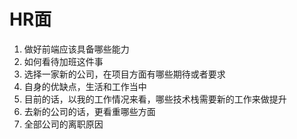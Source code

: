 # HR面



1. 做好前端应该具备哪些能力
2. 如何看待加班这件事
3. 选择一家新的公司，在项目方面有哪些期待或者要求
4. 自身的优缺点，生活和工作当中
5. 目前的话，以我的工作情况来看，哪些技术栈需要新的工作来做提升
6. 去新的公司的话，更看重哪些方面
7. 全部公司的离职原因